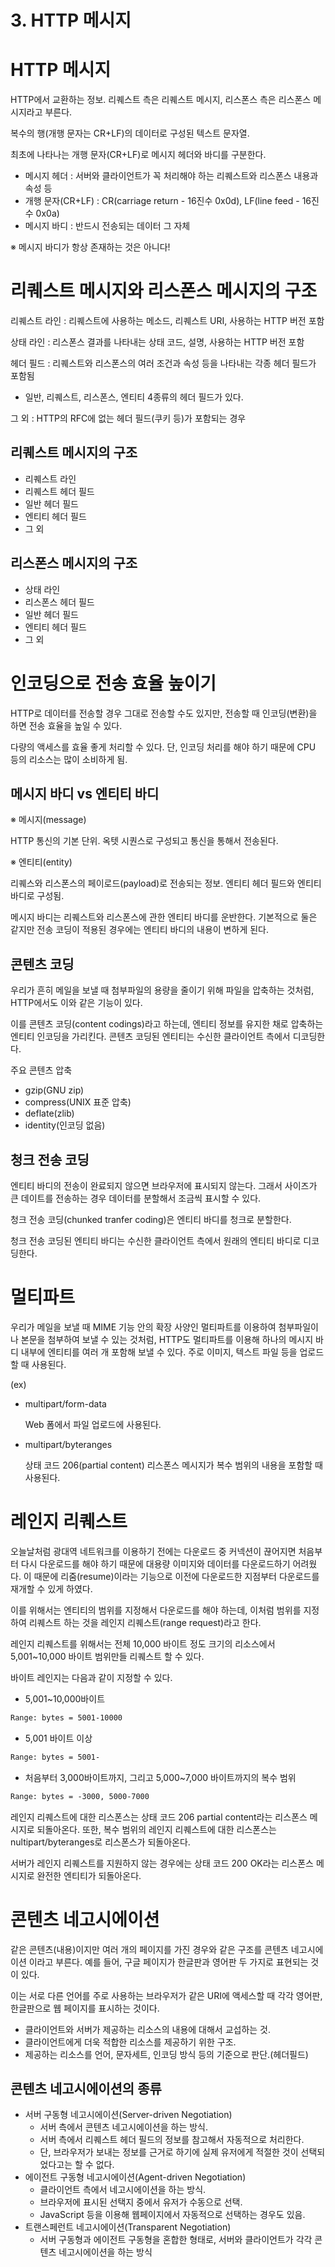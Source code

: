 # 3. HTTP 메시지

# HTTP 메시지

HTTP에서 교환하는 정보. 리퀘스트 측은 리퀘스트 메시지, 리스폰스 측은 리스폰스 메시지라고 부른다.

복수의 행(개행 문자는 CR+LF)의 데이터로 구성된 텍스트 문자열.

최초에 나타나는 개행 문자(CR+LF)로 메시지 헤더와 바디를 구분한다.

- 메시지 헤더 : 서버와 클라이언트가 꼭 처리해야 하는 리퀘스트와 리스폰스 내용과 속성 등
- 개행 문자(CR+LF) : CR(carriage return - 16진수 0x0d), LF(line feed - 16진수 0x0a)
- 메시지 바디 : 반드시 전송되는 데이터 그 자체

※ 메시지 바디가 항상 존재하는 것은 아니다!



# 리퀘스트 메시지와 리스폰스 메시지의 구조

리퀘스트 라인 : 리퀘스트에 사용하는 메소드, 리퀘스트 URI, 사용하는 HTTP 버전 포함

상태 라인 : 리스폰스 결과를 나타내는 상태 코드, 설명, 사용하는 HTTP 버전 포함

헤더 필드 : 리퀘스트와 리스폰스의 여러 조건과 속성 등을 나타내는 각종 헤더 필드가 포함됨

- 일반, 리퀘스트, 리스폰스, 엔티티 4종류의 헤더 필드가 있다.

그 외 : HTTP의 RFC에 없는 헤더 필드(쿠키 등)가 포함되는 경우



## 리퀘스트 메시지의 구조

- 리퀘스트 라인
- 리퀘스트 헤더 필드
- 일반 헤더 필드
- 엔티티 헤더 필드
- 그 외



## 리스폰스 메시지의 구조

- 상태 라인
- 리스폰스 헤더 필드
- 일반 헤더 필드
- 엔티티 헤더 필드
- 그 외



# 인코딩으로 전송 효율 높이기

HTTP로 데이터를 전송할 경우 그대로 전송할 수도 있지만, 전송할 때 인코딩(변환)을 하면 전송 효율을 높일 수 있다.

다량의 액세스를 효율 좋게 처리할 수 있다. 단, 인코딩 처리를 해야 하기 때문에 CPU 등의 리소스는 많이 소비하게 됨.



## 메시지 바디 vs 엔티티 바디

※ 메시지(message)

HTTP 통신의 기본 단위. 옥텟 시퀀스로 구성되고 통신을 통해서 전송된다.

※ 엔티티(entity)

리퀘스와 리스폰스의 페이로드(payload)로 전송되는 정보. 엔티티 헤더 필드와 엔티티 바디로 구성됨.

메시지 바디는 리퀘스트와 리스폰스에 관한 엔티티 바디를 운반한다. 기본적으로 둘은 같지만 전송 코딩이 적용된 경우에는 엔티티 바디의 내용이 변하게 된다.



## 콘텐츠 코딩

우리가 흔히 메일을 보낼 때 첨부파일의 용량을 줄이기 위해 파일을 압축하는 것처럼, HTTP에서도 이와 같은 기능이 있다.

이를 콘텐츠 코딩(content codings)라고 하는데, 엔티티 정보를 유지한 채로 압축하는 엔티티 인코딩을 가리킨다. 콘텐츠 코딩된 엔티티는 수신한 클라이언트 측에서 디코딩한다.

주요 콘텐츠 압축

- gzip(GNU zip)
- compress(UNIX 표준 압축)
- deflate(zlib)
- identity(인코딩 없음)



## 청크 전송 코딩

엔티티 바디의 전송이 완료되지 않으면 브라우저에 표시되지 않는다. 그래서 사이즈가 큰 데이트를 전송하는 경우 데이터를 분할해서 조금씩 표시할 수 있다.

청크 전송 코딩(chunked tranfer coding)은 엔티티 바디를 청크로 분할한다.

청크 전송 코딩된 엔티티 바디는 수신한 클라이언트 측에서 원래의 엔티티 바디로 디코딩한다.



# 멀티파트

우리가 메일을 보낼 때 MIME 기능 안의 확장 사양인 멀티파트를 이용하여 첨부파일이나 본문을 첨부하여 보낼 수 있는 것처럼, HTTP도 멀티파트를 이용해 하나의 메시지 바디 내부에 엔티티를 여러 개 포함해 보낼 수 있다. 주로 이미지, 텍스트 파일 등을 업로드할 때 사용된다.

(ex)

- multipart/form-data

    Web 폼에서 파일 업로드에 사용된다.

- multipart/byteranges

    상태 코드 206(partial content) 리스폰스 메시지가 복수 범위의 내용을 포함할 때 사용된다.



# 레인지 리퀘스트

오늘날처럼 광대역 네트워크를 이용하기 전에는 다운로드 중 커넥션이 끊어지면 처음부터 다시 다운로드를 해야 하기 때문에 대용량 이미지와 데이터를 다운로드하기 어려웠다. 이 때문에 리줌(resume)이라는 기능으로 이전에 다운로드한 지점부터 다운로드를 재개할 수 있게 하였다.

이를 위해서는 엔티티의 범위를 지정해서 다운로드를 해야 하는데, 이처럼 범위를 지정하여 리퀘스트 하는 것을 레인지 리퀘스트(range request)라고 한다.

레인지 리퀘스트를 위해서는 전체 10,000 바이트 정도 크기의 리소스에서 5,001~10,000 바이트 범위만들 리퀘스트 할 수 있다.

바이트 레인지는 다음과 같이 지정할 수 있다.

- 5,001~10,000바이트

```html
Range: bytes = 5001-10000
```

- 5,001 바이트 이상

```html
Range: bytes = 5001-
```

- 처음부터 3,000바이트까지, 그리고 5,000~7,000 바이트까지의 복수 범위

```html
Range: bytes = -3000, 5000-7000
```

레인지 리퀘스트에 대한 리스폰스는 상태 코드 206 partial content라는 리스폰스 메시지로 되돌아온다. 또한, 복수 범위의 레인지 리퀘스트에 대한 리스폰스는 nultipart/byteranges로 리스폰스가 되돌아온다.

서버가 레인지 리퀘스트를 지원하지 않는 경우에는 상태 코드 200 OK라는 리스폰스 메시지로 완전한 엔티티가 되돌아온다.



# 콘텐츠 네고시에이션

같은 콘텐츠(내용)이지만 여러 개의 페이지를 가진 경우와 같은 구조를 콘텐츠 네고시에이션 이라고 부른다. 예를 들어, 구글 페이지가 한글판과 영어판 두 가지로 표현되는 것이 있다.

이는 서로 다른 언어를 주로 사용하는 브라우저가 같은 URI에 액세스할 때 각각 영어판, 한글판으로 웹 페이지를 표시하는 것이다.

- 클라이언트와 서버가 제공하는 리소스의 내용에 대해서 교섭하는 것.
- 클라이언트에게 더욱 적합한 리소스를 제공하기 위한 구조.
- 제공하는 리소스를 언어, 문자세트, 인코딩 방식 등의 기준으로 판단.(헤더필드)



## 콘텐츠 네고시에이션의 종류

- 서버 구동형 네고시에이션(Server-driven Negotiation)
    - 서버 측에서 콘텐츠 네고시에이션을 하는 방식.
    - 서버 측에서 리퀘스트 헤더 필드의 정보를 참고해서 자동적으로 처리한다.
    - 단, 브라우저가 보내는 정보를 근거로 하기에 실제 유저에게 적절한 것이 선택되었다고는 할 수 없다.
- 에이전트 구동형 네고시에이션(Agent-driven Negotiation)
    - 클라이언트 측에서 네고시에이션을 하는 방식.
    - 브라우저에 표시된 선택지 중에서 유저가 수동으로 선택.
    - JavaScript 등을 이용해 웹페이지에서 자동적으로 선택하는 경우도 있음.
- 트랜스페런트 네고시에이션(Transparent Negotiation)
    - 서버 구동형과 에이전트 구동형을 혼합한 형태로, 서버와 클라이언트가 각각 콘텐츠 네고시에이션을 하는 방식